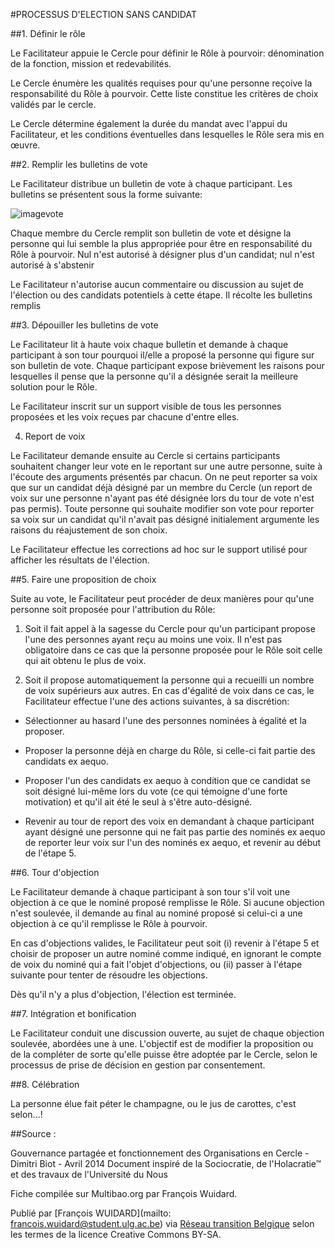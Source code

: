 #PROCESSUS D'ELECTION SANS CANDIDAT

##1. Définir le rôle 

Le Facilitateur appuie le Cercle pour définir le Rôle à pourvoir: dénomination de la fonction, mission et redevabilités. 

Le Cercle énumère les qualités requises pour qu'une personne reçoive la responsabilité du Rôle à pourvoir. Cette liste constitue les critères de choix validés par le cercle. 

Le Cercle détermine également la durée du mandat avec l'appui du Facilitateur, et les conditions éventuelles dans lesquelles le Rôle sera mis en œuvre. 

##2. Remplir les bulletins de vote

Le Facilitateur distribue un bulletin de vote à chaque participant. Les bulletins se présentent sous la forme suivante:

![imagevote](https://lh3.googleusercontent.com/ITPfPKe-58rRdSo8UVuDiG7QKFTDiz7y9o9a7z98jw=w461-h207-p-no)

Chaque membre du Cercle remplit son bulletin de vote et désigne la personne qui lui semble la plus appropriée pour être en responsabilité du Rôle à pourvoir. Nul n'est autorisé à désigner plus d'un candidat; nul n'est autorisé à s'abstenir

Le Facilitateur n'autorise aucun commentaire ou discussion au sujet de l'élection ou des candidats potentiels à cette étape. Il récolte les bulletins remplis

##3. Dépouiller les bulletins de vote 

Le Facilitateur lit à haute voix chaque bulletin et demande à chaque participant à son tour pourquoi il/elle a proposé la personne qui figure sur son bulletin de vote. Chaque participant expose brièvement les raisons pour lesquelles il pense que la personne qu'il a désignée serait la meilleure solution pour le Rôle. 

Le Facilitateur inscrit sur un support visible de tous les personnes proposées et les voix reçues par chacune d'entre elles. 

4. Report de voix 

Le Facilitateur demande ensuite au Cercle si certains participants souhaitent changer leur vote en le reportant sur une autre personne, suite à l'écoute des arguments présentés par chacun. On ne peut reporter sa voix que sur un candidat déjà désigné par un membre du Cercle (un report de voix sur une personne n'ayant pas été désignée lors du tour de vote n'est pas permis). Toute personne qui souhaite modifier son vote pour reporter sa voix sur un candidat qu'il n'avait pas désigné initialement argumente les raisons du réajustement de son choix. 

Le Facilitateur effectue les corrections ad hoc sur le support utilisé pour afficher les résultats de l'élection. 

##5. Faire une proposition de choix 

Suite au vote, le Facilitateur peut procéder de deux manières pour qu'une personne soit proposée pour l'attribution du Rôle: 

1. Soit il fait appel à la sagesse du Cercle pour qu'un participant propose l'une des personnes ayant reçu au moins une voix. Il n'est pas obligatoire dans ce cas que la personne proposée pour le Rôle soit celle qui ait obtenu le plus de voix. 

2. Soit il propose automatiquement la personne qui a recueilli un nombre de voix supérieurs aux autres. En cas d'égalité de voix dans ce cas, le Facilitateur effectue l'une des actions suivantes, à sa discrétion: 

* Sélectionner au hasard l'une des personnes nominées à égalité et la proposer.

* Proposer la personne déjà en charge du Rôle, si celle-ci fait partie des candidats ex aequo. 

* Proposer l'un des candidats ex aequo à condition que ce candidat se soit désigné lui-même lors du vote (ce qui témoigne d'une forte motivation) et qu'il ait été le seul à s'être auto-désigné. 

* Revenir au tour de report des voix en demandant à chaque participant ayant désigné une personne qui ne fait pas partie des nominés ex aequo de reporter leur voix sur l'un des nominés ex aequo, et revenir au début de l'étape 5. 

##6. Tour d'objection 

Le Facilitateur demande à chaque participant à son tour s'il voit une objection à ce que le nominé proposé remplisse le Rôle. Si aucune objection n'est soulevée, il demande au final au nominé proposé si celui-ci a une objection à ce qu'il remplisse le Rôle à pourvoir. 

En cas d'objections valides, le Facilitateur peut soit (i) revenir à l'étape 5 et choisir de proposer un autre nominé comme indiqué, en ignorant le compte de voix du nominé qui a fait l'objet d'objections, ou (ii) passer à l'étape suivante pour tenter de résoudre les objections. 

Dès qu'il n'y a plus d'objection, l'élection est terminée. 

##7. Intégration et bonification

Le Facilitateur conduit une discussion ouverte, au sujet de chaque objection soulevée, abordées une à une. L'objectif est de modifier la proposition ou de la compléter de sorte qu'elle puisse être adoptée par le Cercle, selon le processus de prise de décision en gestion par consentement. 

##8. Célébration 

La personne élue fait péter le champagne, ou le jus de carottes, c'est selon...!

##Source : 

Gouvernance partagée et fonctionnement des Organisations en Cercle - Dimitri Biot - Avril 2014 Document inspiré de la Sociocratie, de l'Holacratie™ et des travaux de l'Université du Nous

Fiche compilée sur Multibao.org par François Wuidard. 

Publié par [François WUIDARD](mailto: francois.wuidard@student.ulg.ac.be) via [Réseau transition Belgique]( http://www.reseautransition.be/) selon les termes de la licence Creative Commons BY-SA. 
